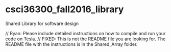 # csci36300_fall2016_library
Shared Library for software design

// Ryan: Please include detailed instructions on how to compile and run your code on Tesla.
// FIXED: This is not the README file you are looking for. The README file with the instructions is in the Shared_Array folder.
